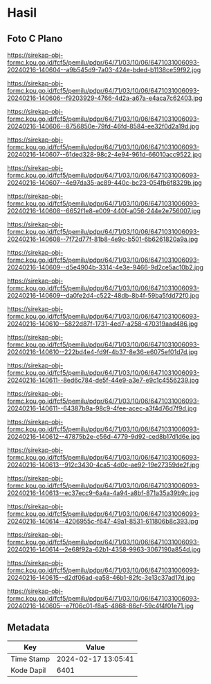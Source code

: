 # Hasil

## Foto C Plano

https://sirekap-obj-formc.kpu.go.id/fcf5/pemilu/pdpr/64/71/03/10/06/6471031006093-20240216-140604--a9b545d9-7a03-424e-bded-b1138ce59f92.jpg

https://sirekap-obj-formc.kpu.go.id/fcf5/pemilu/pdpr/64/71/03/10/06/6471031006093-20240216-140606--f9203929-4766-4d2a-a67a-e4aca7c62403.jpg

https://sirekap-obj-formc.kpu.go.id/fcf5/pemilu/pdpr/64/71/03/10/06/6471031006093-20240216-140606--8756850e-79fd-46fd-8584-ee32f0d2a19d.jpg

https://sirekap-obj-formc.kpu.go.id/fcf5/pemilu/pdpr/64/71/03/10/06/6471031006093-20240216-140607--61ded328-98c2-4e94-961d-66010acc9522.jpg

https://sirekap-obj-formc.kpu.go.id/fcf5/pemilu/pdpr/64/71/03/10/06/6471031006093-20240216-140607--4e97da35-ac89-440c-bc23-054fb6f8329b.jpg

https://sirekap-obj-formc.kpu.go.id/fcf5/pemilu/pdpr/64/71/03/10/06/6471031006093-20240216-140608--6652f1e8-e009-440f-a056-244e2e756007.jpg

https://sirekap-obj-formc.kpu.go.id/fcf5/pemilu/pdpr/64/71/03/10/06/6471031006093-20240216-140608--7f72d77f-81b8-4e9c-b501-6b6261820a9a.jpg

https://sirekap-obj-formc.kpu.go.id/fcf5/pemilu/pdpr/64/71/03/10/06/6471031006093-20240216-140609--d5e4904b-3314-4e3e-9466-9d2ce5ac10b2.jpg

https://sirekap-obj-formc.kpu.go.id/fcf5/pemilu/pdpr/64/71/03/10/06/6471031006093-20240216-140609--da0fe2d4-c522-48db-8b4f-59ba5fdd72f0.jpg

https://sirekap-obj-formc.kpu.go.id/fcf5/pemilu/pdpr/64/71/03/10/06/6471031006093-20240216-140610--5822d87f-1731-4ed7-a258-470319aad486.jpg

https://sirekap-obj-formc.kpu.go.id/fcf5/pemilu/pdpr/64/71/03/10/06/6471031006093-20240216-140610--222bd4e4-fd9f-4b37-8e36-e6075ef01d7d.jpg

https://sirekap-obj-formc.kpu.go.id/fcf5/pemilu/pdpr/64/71/03/10/06/6471031006093-20240216-140611--8ed6c784-de5f-44e9-a3e7-e9c1c4556239.jpg

https://sirekap-obj-formc.kpu.go.id/fcf5/pemilu/pdpr/64/71/03/10/06/6471031006093-20240216-140611--64387b9a-98c9-4fee-acec-a3f4d76d7f9d.jpg

https://sirekap-obj-formc.kpu.go.id/fcf5/pemilu/pdpr/64/71/03/10/06/6471031006093-20240216-140612--47875b2e-c56d-4779-9d92-ced8b17d1d6e.jpg

https://sirekap-obj-formc.kpu.go.id/fcf5/pemilu/pdpr/64/71/03/10/06/6471031006093-20240216-140613--912c3430-4ca5-4d0c-ae92-19e27359de2f.jpg

https://sirekap-obj-formc.kpu.go.id/fcf5/pemilu/pdpr/64/71/03/10/06/6471031006093-20240216-140613--ec37ecc9-6a4a-4a94-a8bf-871a35a39b9c.jpg

https://sirekap-obj-formc.kpu.go.id/fcf5/pemilu/pdpr/64/71/03/10/06/6471031006093-20240216-140614--4206955c-f647-49a1-8531-611806b8c393.jpg

https://sirekap-obj-formc.kpu.go.id/fcf5/pemilu/pdpr/64/71/03/10/06/6471031006093-20240216-140614--2e68f92a-62b1-4358-9963-3067190a854d.jpg

https://sirekap-obj-formc.kpu.go.id/fcf5/pemilu/pdpr/64/71/03/10/06/6471031006093-20240216-140615--d2df06ad-ea58-46b1-82fc-3e13c37ad17d.jpg

https://sirekap-obj-formc.kpu.go.id/fcf5/pemilu/pdpr/64/71/03/10/06/6471031006093-20240216-140605--e7f06c01-f8a5-4868-86cf-59c4f4f01e71.jpg


## Metadata

| Key        | Value               |
| ---------- | ------------------- |
| Time Stamp | 2024-02-17 13:05:41 |
| Kode Dapil | 6401                |



